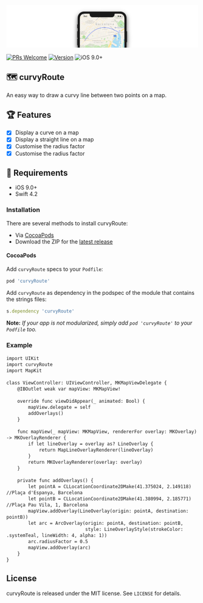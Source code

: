 ![](docs/readme_header.jpg)

[![PRs Welcome](https://img.shields.io/badge/PRs-welcome-brightgreen.svg)](http://makeapullrequest.com)
[![Version](https://img.shields.io/cocoapods/v/curvyRoute.svg?style=flat)](http://cocoapods.org/pods/curvyRoute)
![iOS 9.0+](https://img.shields.io/badge/iOS-9.0%2B-blue.svg)

## 🗺 curvyRoute

An easy way to draw a curvy line between two points on a map.

## 🏆 Features

- [x] Display a curve on a map
- [x] Display a straight line on a map
- [x] Customise the radius factor
- [x] Customise the radius factor

## 📝 Requirements

- iOS 9.0+
- Swift 4.2

### Installation

There are several methods to install curvyRoute:

- Via [CocoaPods](https://cocoapods.org)
- Download the ZIP for the [latest release](https://github.com/metrolab/curvyRoute/releases/latest)

#### CocoaPods

Add `curvyRoute` specs to your `Podfile`:

```ruby
pod 'curvyRoute'
```

Add `curvyRoute` as dependency in the podspec of the module that contains the strings files:

```ruby
s.dependency 'curvyRoute'
```
**Note:** *If your app is not modularized, simply add `pod 'curvyRoute'` to your `Podfile` too.*
	

### Example

```
import UIKit
import curvyRoute
import MapKit

class ViewController: UIViewController, MKMapViewDelegate {
    @IBOutlet weak var mapView: MKMapView!

    override func viewDidAppear(_ animated: Bool) {
        mapView.delegate = self
        addOverlays()
    }

    func mapView(_ mapView: MKMapView, rendererFor overlay: MKOverlay) -> MKOverlayRenderer {
        if let lineOverlay = overlay as? LineOverlay {
            return MapLineOverlayRenderer(lineOverlay)
        }
        return MKOverlayRenderer(overlay: overlay)
    }

    private func addOverlays() {
        let pointA = CLLocationCoordinate2DMake(41.375024, 2.149118) //Plaça d'Espanya, Barcelona
        let pointB = CLLocationCoordinate2DMake(41.380994, 2.185771) //Plaça Pau Vila, 1, Barcelona
        mapView.addOverlay(LineOverlay(origin: pointA, destination: pointB))
        let arc = ArcOverlay(origin: pointA, destination: pointB,
                             style: LineOverlayStyle(strokeColor: .systemTeal, lineWidth: 4, alpha: 1))
        arc.radiusFactor = 0.5
        mapView.addOverlay(arc)
    }
}
```

## License

curvyRoute is released under the MIT license. See `LICENSE` for details.
